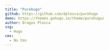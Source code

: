 ```yaml
---
title: "Purehugo"
github: https://github.com/dplesca/purehugo
demo: https://themes.gohugo.io/theme/purehugo/
author: Dragos Plesca
ssg:
  - Hugo
cms:
  - No Cms
---
```

